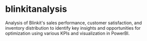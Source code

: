 # blinkitanalysis
Analysis of Blinkit's sales performance, customer satisfaction, and inventory distribution to identify key insights and opportunities for optimization using various KPIs and visualization in PowerBI.
